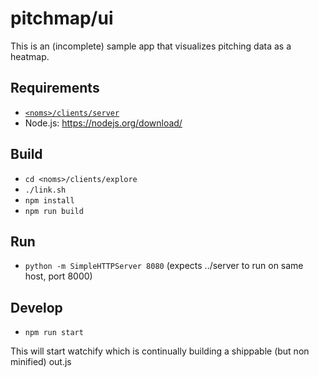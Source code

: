# pitchmap/ui

This is an (incomplete) sample app that visualizes pitching data as a heatmap.

## Requirements

* [`<noms>/clients/server`](../server)
* Node.js: https://nodejs.org/download/

## Build

* `cd <noms>/clients/explore`
* `./link.sh`
* `npm install`
* `npm run build`


## Run

* `python -m SimpleHTTPServer 8080` (expects ../server to run on same host, port 8000)

## Develop

* `npm run start`

This will start watchify which is continually building a shippable (but non minified) out.js
